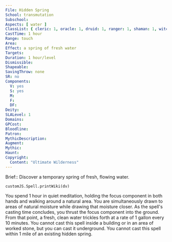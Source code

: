 ```yaml
---
File: Hidden Spring
School: transmutation
Subschool: 
Aspects: [ water ]
ClassList: { cleric: 1, oracle: 1, druid: 1, ranger: 1, shaman: 1, witch: 1 }
CastTime: 1 hour
Range: touch
Area: 
Effect: a spring of fresh water
Targets: 
Duration: 1 hour/level
Dismissible: 
Shapeable: 
SavingThrow: none
SR: no
Components:
  V: yes
  S: yes
  M: 
  F: 
  DF: 
Deity: 
SLALevel: 1
Domains: 
GPCost: 
Bloodline: 
Patron: 
MythicDescription: 
Augment: 
Mythic: 
Haunt: 
Copyright:
  Content: "Ultimate Wilderness"
---
```

Brief:: Discover a temporary spring of fresh, flowing water.

```dataviewjs
customJS.Spell.printWiki(dv)
```

You spend 1 hour in quiet meditation, holding the focus component in both hands and walking around a natural area. You are simultaneously drawn to areas of natural moisture while drawing that moisture closer. As the spell's casting time concludes, you thrust the focus component into the ground. From that point, a fresh, clean water trickles forth at a rate of 1 gallon every 10 minutes. You cannot cast this spell inside a building or in an area of worked stone, but you can cast it underground. You cannot cast this spell within 1 mile of an existing hidden spring.
